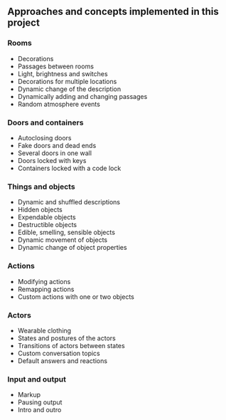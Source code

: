## Approaches and concepts implemented in this project

### Rooms 
- Decorations
- Passages between rooms
- Light, brightness and switches
- Decorations for multiple locations
- Dynamic change of the description
- Dynamically adding and changing passages
- Random atmosphere events

### Doors and containers
- Autoclosing doors
- Fake doors and dead ends
- Several doors in one wall
- Doors locked with keys
- Containers locked with a code lock

### Things and objects
- Dynamic and shuffled descriptions
- Hidden objects
- Expendable objects
- Destructible objects
- Edible, smelling, sensible objects
- Dynamic movement of objects
- Dynamic change of object properties

### Actions
- Modifying actions
- Remapping actions
- Custom actions with one or two objects

### Actors
- Wearable clothing
- States and postures of the actors
- Transitions of actors between states
- Custom conversation topics
- Default answers and reactions

### Input and output
- Markup
- Pausing output
- Intro and outro
